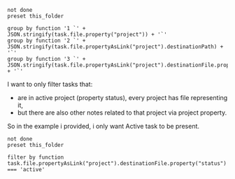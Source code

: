 ```tasks
not done
preset this_folder

group by function '1 `' + JSON.stringify(task.file.property("project")) + '`'
group by function '2 `' + JSON.stringify(task.file.propertyAsLink("project").destinationPath) + '`'
group by function '3 `' + JSON.stringify(task.file.propertyAsLink("project").destinationFile.property("status")) + '`'
```

I want to only filter tasks that:

- are in active project (property status), every project has file representing it,
- but there are also other notes related to that project via project property.

So in the example i provided, i only want Active task to be present.

```tasks
not done
preset this_folder

filter by function task.file.propertyAsLink("project").destinationFile.property("status") === 'active'
```
